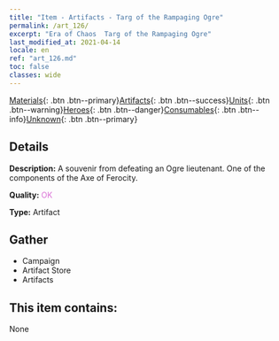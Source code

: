 ```yaml
---
title: "Item - Artifacts - Targ of the Rampaging Ogre"
permalink: /art_126/
excerpt: "Era of Chaos  Targ of the Rampaging Ogre"
last_modified_at: 2021-04-14
locale: en
ref: "art_126.md"
toc: false
classes: wide
---
```

 [Materials](/Items/){: .btn .btn--primary}[Artifacts](/Items/Artifacts/){: .btn .btn--success}[Units](/Items/Units/){: .btn .btn--warning}[Heroes](/Items/Heroes/){: .btn .btn--danger}[Consumables](/Items/Consumables/){: .btn .btn--info}[Unknown](/Items/Unknown/){: .btn .btn--primary}

## Details
 **Description:** A souvenir from defeating an Ogre lieutenant. One of the components of the Axe of Ferocity.

 **Quality:** <span style="color: #DA70D6">OK</span>

 **Type:** Artifact

## Gather

*    Campaign 
*    Artifact Store 
*    Artifacts 

## This item contains:

  None

